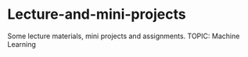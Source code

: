 # Lecture-and-mini-projects
Some lecture materials, mini projects and assignments. 
TOPIC: Machine Learning
